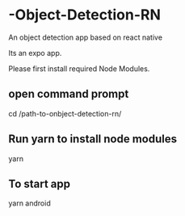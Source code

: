 # -Object-Detection-RN
An object detection app based on react native 

Its an expo app.

Please first install required Node Modules.

## open command prompt
cd /path-to-onbject-detection-rn/

## Run yarn to install node modules
yarn 

## To start app
 yarn android

